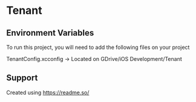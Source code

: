 
# Tenant




## Environment Variables

To run this project, you will need to add the following files on your project

TenantConfig.xcconfig -> Located on GDrive/iOS Development/Tenant


## Support

Created using https://readme.so/

